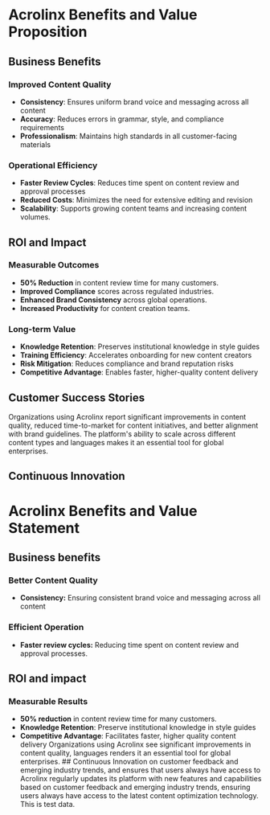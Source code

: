 # Acrolinx Benefits and Value Proposition

## Business Benefits

### Improved Content Quality

- **Consistency**: Ensures uniform brand voice and messaging across all content
- **Accuracy**: Reduces errors in grammar, style, and compliance requirements
- **Professionalism**: Maintains high standards in all customer-facing materials

### Operational Efficiency

- **Faster Review Cycles**: Reduces time spent on content review and approval
  processes
- **Reduced Costs**: Minimizes the need for extensive editing and revision
- **Scalability**: Supports growing content teams and increasing content
  volumes.

## ROI and Impact

### Measurable Outcomes

- **50% Reduction** in content review time for many customers.
- **Improved Compliance** scores across regulated industries.
- **Enhanced Brand Consistency** across global operations.
- **Increased Productivity** for content creation teams.

### Long-term Value

- **Knowledge Retention**: Preserves institutional knowledge in style guides
- **Training Efficiency**: Accelerates onboarding for new content creators
- **Risk Mitigation**: Reduces compliance and brand reputation risks
- **Competitive Advantage**: Enables faster, higher-quality content delivery

## Customer Success Stories

Organizations using Acrolinx report significant improvements in content quality,
reduced time-to-market for content initiatives, and better alignment with brand
guidelines. The platform's ability to scale across different content types and
languages makes it an essential tool for global enterprises.

## Continuous Innovation

# Acrolinx Benefits and Value Statement

## Business benefits

### Better Content Quality

- **Consistency:** Ensuring consistent brand voice and messaging across all
  content

### Efficient Operation

- **Faster review cycles:** Reducing time spent on content review and approval
  processes.

## ROI and impact

### Measurable Results

- **50% reduction** in content review time for many customers.
- **Knowledge Retention**: Preserve institutional knowledge in style guides
- **Competitive Advantage**: Facilitates faster, higher quality content delivery
  Organizations using Acrolinx see significant improvements in content quality,
  languages renders it an essential tool for global enterprises. ## Continuous
  Innovation on customer feedback and emerging industry trends, and ensures that
  users always have access to Acrolinx regularly updates its platform with new
  features and capabilities based on customer feedback and emerging industry
  trends, ensuring users always have access to the latest content optimization
  technology. This is test data.
